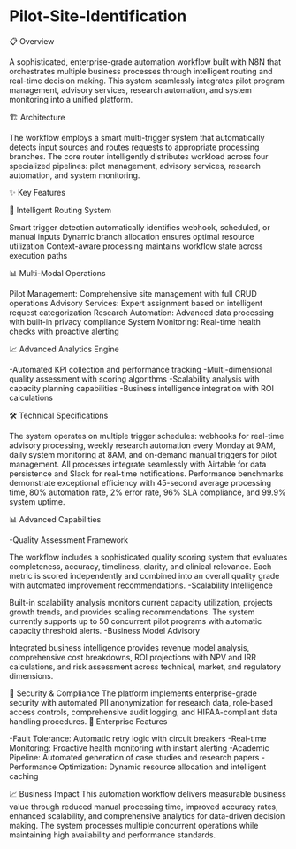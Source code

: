 # Pilot-Site-Identification
📋 Overview

A sophisticated, enterprise-grade automation workflow built with N8N that orchestrates multiple business processes through intelligent routing and real-time decision making. This system seamlessly integrates pilot program management, advisory services, research automation, and system monitoring into a unified platform.

🏗️ Architecture

The workflow employs a smart multi-trigger system that automatically detects input sources and routes requests to appropriate processing branches. The core router intelligently distributes workload across four specialized pipelines: pilot management, advisory services, research automation, and system monitoring.

✨ Key Features

🎯 Intelligent Routing System

Smart trigger detection automatically identifies webhook, scheduled, or manual inputs
Dynamic branch allocation ensures optimal resource utilization
Context-aware processing maintains workflow state across execution paths

📊 Multi-Modal Operations

Pilot Management: Comprehensive site management with full CRUD operations
Advisory Services: Expert assignment based on intelligent request categorization
Research Automation: Advanced data processing with built-in privacy compliance
System Monitoring: Real-time health checks with proactive alerting

📈 Advanced Analytics Engine

-Automated KPI collection and performance tracking
-Multi-dimensional quality assessment with scoring algorithms
-Scalability analysis with capacity planning capabilities
-Business intelligence integration with ROI calculations

🛠️ Technical Specifications

The system operates on multiple trigger schedules: webhooks for real-time advisory processing, weekly research automation every Monday at 9AM, daily system monitoring at 8AM, and on-demand manual triggers for pilot management. All processes integrate seamlessly with Airtable for data persistence and Slack for real-time notifications.
Performance benchmarks demonstrate exceptional efficiency with 45-second average processing time, 80% automation rate, 2% error rate, 96% SLA compliance, and 99.9% system uptime.

📊 Advanced Capabilities

-Quality Assessment Framework

The workflow includes a sophisticated quality scoring system that evaluates completeness, accuracy, timeliness, clarity, and clinical relevance. Each metric is scored independently and combined into an overall quality grade with automated improvement recommendations.
-Scalability Intelligence

Built-in scalability analysis monitors current capacity utilization, projects growth trends, and provides scaling recommendations. The system currently supports up to 50 concurrent pilot programs with automatic capacity threshold alerts.
-Business Model Advisory

Integrated business intelligence provides revenue model analysis, comprehensive cost breakdowns, ROI projections with NPV and IRR calculations, and risk assessment across technical, market, and regulatory dimensions.

🔐 Security & Compliance
The platform implements enterprise-grade security with automated PII anonymization for research data, role-based access controls, comprehensive audit logging, and HIPAA-compliant data handling procedures.
🚀 Enterprise Features

-Fault Tolerance: Automatic retry logic with circuit breakers
-Real-time Monitoring: Proactive health monitoring with instant alerting
-Academic Pipeline: Automated generation of case studies and research papers
-Performance Optimization: Dynamic resource allocation and intelligent caching

📈 Business Impact
This automation workflow delivers measurable business value through reduced manual processing time, improved accuracy rates, enhanced scalability, and comprehensive analytics for data-driven decision making. The system processes multiple concurrent operations while maintaining high availability and performance standards.









